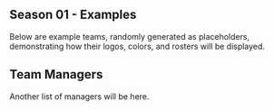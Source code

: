 
## Season 01 - Examples 
Below are example teams, randomly generated as placeholders, demonstrating how their logos, colors, and rosters will be displayed.


<div id="team-display"> </div>

## Team Managers
Another list of managers will be here.